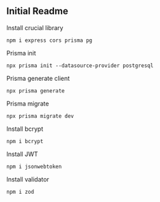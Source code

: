 ## Initial Readme

Install crucial library

```npm i express cors prisma pg```

Prisma init

```npx prisma init --datasource-provider postgresql```

Prisma generate client

```npx prisma generate```

Prisma migrate

```npx prisma migrate dev```

Install bcrypt

```npm i bcrypt```

Install JWT

```npm i jsonwebtoken```

Install validator

```npm i zod```
